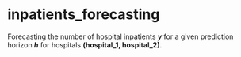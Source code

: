 # inpatients_forecasting
Forecasting the number of hospital inpatients **_y_** for a given prediction horizon **_h_** for hospitals **(hospital_1, hospital_2)**.
